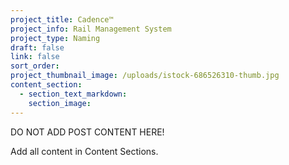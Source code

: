 ```yaml
---
project_title: Cadence™
project_info: Rail Management System
project_type: Naming
draft: false
link: false
sort_order:
project_thumbnail_image: /uploads/istock-686526310-thumb.jpg
content_section:
  - section_text_markdown:
    section_image:
---
```



DO NOT ADD POST CONTENT HERE!

Add all content in Content Sections.